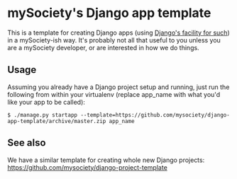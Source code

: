 mySociety's Django app template
===============================

This is a template for creating Django apps (using [Django's facility for
such](https://docs.djangoproject.com/en/1.9/ref/django-admin/#cmdoption-startapp--template))
in a mySociety-ish way. It's probably not all that useful to you unless you
are a mySociety developer, or are interested in how we do things.

Usage
-----
Assuming you already have a Django project setup and running, just run the
following from within your virtualenv (replace app_name with what you'd like
your app to be called):

```
$ ./manage.py startapp --template=https://github.com/mysociety/django-app-template/archive/master.zip app_name
```

See also
--------
We have a similar template for creating whole new Django projects:
https://github.com/mysociety/django-project-template
